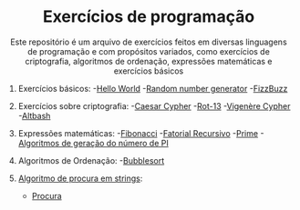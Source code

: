 <h1 align="center"> Exercícios de programação </h1>
<p align="center">Este repositório é um arquivo de exercícios feitos em diversas linguagens de programação e com propósitos variados, como exercícios de criptografia, algoritmos de ordenação, expressões matemáticas e exercícios básicos </p>

1. Exercícios básicos:
   -[Hello World](https://github.com/GabrielTheophilo/Exercicios/tree/main/helloworld)
   -[Random number generator](https://github.com/GabrielTheophilo/Exercicios/tree/main/random%20number%20generator)
   -[FizzBuzz](https://github.com/GabrielTheophilo/Exercicios/tree/main/fizzbuzz)
   
2. Exercícios sobre criptografia:
   -[Caesar Cypher](https://github.com/GabrielTheophilo/Exercicios/tree/main/caesar_cypher)
   -[Rot-13](https://github.com/GabrielTheophilo/Exercicios/tree/main/rot13)
   -[Vigenère Cypher](https://github.com/GabrielTheophilo/Exercicios/tree/main/vigenere_cypher)
   -[Altbash](https://github.com/GabrielTheophilo/Exercicios/tree/main/altbash)

3. Expressões matemáticas:
   -[Fibonacci](https://github.com/GabrielTheophilo/Exercicios/tree/main/fibonacci)
   -[Fatorial Recursivo](https://github.com/GabrielTheophilo/Exercicios/tree/main/fatorial_recursive)
   -[Prime](https://github.com/GabrielTheophilo/Exercicios/tree/main/prime)
   -[Algoritmos de geração do número de PI](https://github.com/GabrielTheophilo/Exercicios/tree/main/Pi)

4. Algoritmos de Ordenação:
   -[Bubblesort](https://github.com/GabrielTheophilo/Exercicios/tree/main/bubblesort)

5. [Algoritmo de procura em strings](https://en.wikipedia.org/wiki/String-searching_algorithm):
   - [Procura](https://github.com/GabrielTheophilo/Exercicios/tree/main/substring%20matching)
